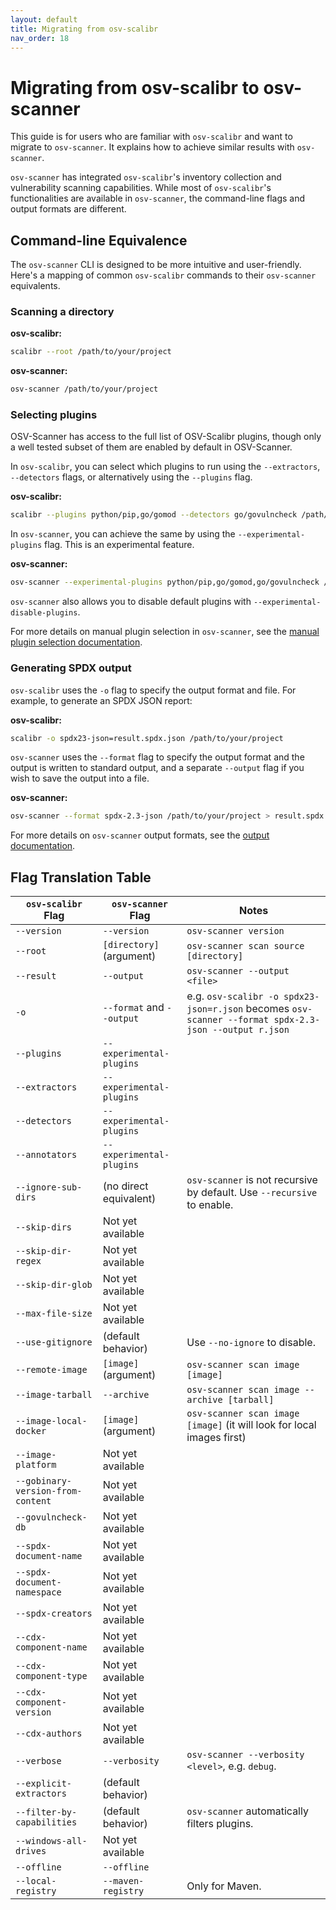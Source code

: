 ```yaml
---
layout: default
title: Migrating from osv-scalibr
nav_order: 18
---
```


# Migrating from osv-scalibr to osv-scanner

This guide is for users who are familiar with `osv-scalibr` and want to migrate to `osv-scanner`. It explains how to achieve similar results with `osv-scanner`.

`osv-scanner` has integrated `osv-scalibr`'s inventory collection and vulnerability scanning capabilities. While most of `osv-scalibr`'s functionalities are available in `osv-scanner`, the command-line flags and output formats are different.

## Command-line Equivalence

The `osv-scanner` CLI is designed to be more intuitive and user-friendly. Here's a mapping of common `osv-scalibr` commands to their `osv-scanner` equivalents.

### Scanning a directory

**osv-scalibr:**

```sh
scalibr --root /path/to/your/project
```

**osv-scanner:**

```sh
osv-scanner /path/to/your/project
```

### Selecting plugins

OSV-Scanner has access to the full list of OSV-Scalibr plugins, though only a well tested subset of them are enabled by default in OSV-Scanner.

In `osv-scalibr`, you can select which plugins to run using the `--extractors`, `--detectors` flags,
or alternatively using the `--plugins` flag.

**osv-scalibr:**

```sh
scalibr --plugins python/pip,go/gomod --detectors go/govulncheck /path/to/your/project
```

In `osv-scanner`, you can achieve the same by using the `--experimental-plugins` flag. This is an experimental feature.

**osv-scanner:**

```sh
osv-scanner --experimental-plugins python/pip,go/gomod,go/govulncheck /path/to/your/project
```

`osv-scanner` also allows you to disable default plugins with `--experimental-disable-plugins`.

For more details on manual plugin selection in `osv-scanner`, see the [manual plugin selection documentation](manual-plugin-selection.md).

### Generating SPDX output

`osv-scalibr` uses the `-o` flag to specify the output format and file. For example, to generate an SPDX JSON report:

**osv-scalibr:**

```sh
scalibr -o spdx23-json=result.spdx.json /path/to/your/project
```

`osv-scanner` uses the `--format` flag to specify the output format and the output is written to standard output,
and a separate `--output` flag if you wish to save the output into a file.

**osv-scanner:**

```sh
osv-scanner --format spdx-2.3-json /path/to/your/project > result.spdx.json
```

For more details on `osv-scanner` output formats, see the [output documentation](output.md).

## Flag Translation Table

| `osv-scalibr` Flag                | `osv-scanner` Flag        | Notes                                                                                                 |
| --------------------------------- | ------------------------- | ----------------------------------------------------------------------------------------------------- |
| `--version`                       | `--version`               | `osv-scanner version`                                                                                 |
| `--root`                          | `[directory]` (argument)  | `osv-scanner scan source [directory]`                                                                 |
| `--result`                        | `--output`                | `osv-scanner --output <file>`                                                                         |
| `-o`                              | `--format` and `--output` | e.g. `osv-scalibr -o spdx23-json=r.json` becomes `osv-scanner --format spdx-2.3-json --output r.json` |
| `--plugins`                       | `--experimental-plugins`  |                                                                                                       |
| `--extractors`                    | `--experimental-plugins`  |                                                                                                       |
| `--detectors`                     | `--experimental-plugins`  |                                                                                                       |
| `--annotators`                    | `--experimental-plugins`  |                                                                                                       |
| `--ignore-sub-dirs`               | (no direct equivalent)    | `osv-scanner` is not recursive by default. Use `--recursive` to enable.                               |
| `--skip-dirs`                     | Not yet available         |                                                                                                       |
| `--skip-dir-regex`                | Not yet available         |                                                                                                       |
| `--skip-dir-glob`                 | Not yet available         |                                                                                                       |
| `--max-file-size`                 | Not yet available         |                                                                                                       |
| `--use-gitignore`                 | (default behavior)        | Use `--no-ignore` to disable.                                                                         |
| `--remote-image`                  | `[image]` (argument)      | `osv-scanner scan image [image]`                                                                      |
| `--image-tarball`                 | `--archive`               | `osv-scanner scan image --archive [tarball]`                                                          |
| `--image-local-docker`            | `[image]` (argument)      | `osv-scanner scan image [image]` (it will look for local images first)                                |
| `--image-platform`                | Not yet available         |                                                                                                       |
| `--gobinary-version-from-content` | Not yet available         |                                                                                                       |
| `--govulncheck-db`                | Not yet available         |                                                                                                       |
| `--spdx-document-name`            | Not yet available         |                                                                                                       |
| `--spdx-document-namespace`       | Not yet available         |                                                                                                       |
| `--spdx-creators`                 | Not yet available         |                                                                                                       |
| `--cdx-component-name`            | Not yet available         |                                                                                                       |
| `--cdx-component-type`            | Not yet available         |                                                                                                       |
| `--cdx-component-version`         | Not yet available         |                                                                                                       |
| `--cdx-authors`                   | Not yet available         |                                                                                                       |
| `--verbose`                       | `--verbosity`             | `osv-scanner --verbosity <level>`, e.g. `debug`.                                                      |
| `--explicit-extractors`           | (default behavior)        |                                                                                                       |
| `--filter-by-capabilities`        | (default behavior)        | `osv-scanner` automatically filters plugins.                                                          |
| `--windows-all-drives`            | Not yet available         |                                                                                                       |
| `--offline`                       | `--offline`               |                                                                                                       |
| `--local-registry`                | `--maven-registry`        | Only for Maven.                                                                                       |

